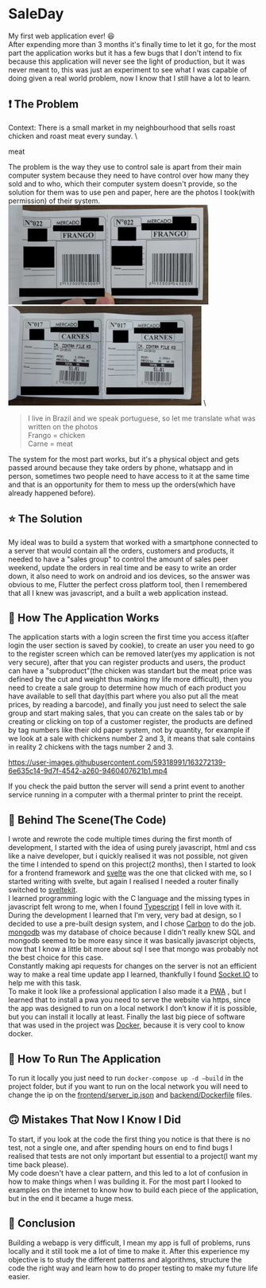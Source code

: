 # SaleDay

  My first web application ever! :satisfied: \
  After expending more than 3 months it's finally time to let it go, for the most part the application works but it has a few bugs that I don't intend to fix because this application will never see the light of production, but it was never meant to, this was just an experiment to see what I was capable of doing given a real world problem, now I know that I still have a lot to learn.

## :exclamation: The Problem

Context: There is a small market in my neighbourhood that sells roast chicken and roast meat every sunday. \

meat

 The problem is the way they use to control sale is apart from their main computer system because they need to have control over how many they sold and to who, which their computer system doesn't provide, so the solution for them was to use pen and paper, here are the photos I took(with permission) of their system.
 <img src="media/chicken.jpg" alt="chicken" height="200"/> \
 <img src="media/meat.jpg" alt="meat" height="200"/> \
 > I live in Brazil and we speak portuguese, so let me translate what was written on the photos \
  > Frango = chicken \
  > Carne = meat

  The system for the most part works, but it's a physical object and gets passed around because they take orders by phone, whatsapp and in person, sometimes two people need to have access to it at the same time and that is an opportunity for them to mess up the orders(which have already happened before).

## :star: The Solution

My ideal was to build a system that worked with a smartphone connected to a server that would contain all the orders, customers and products, it needed to have a "sales group" to control the amount of sales peer weekend, update the orders in real time and be easy to write an order down, it also need to work on android and ios devices, so the answer was obvious to me, Flutter the perfect cross platform tool, then I remembered that all I knew was javascript, and a built a web application instead.

## :iphone: How The Application Works

The application starts with a login screen the first time you access it(after login the user section is saved by cookie), to create an user you need to go to the register screen which can be removed later(yes my application is not very secure), after that you can register products and users, the product can have a "subproduct"(the chicken was standart but the meat price was defined by the cut and weight thus making my life more difficult), then you need to create a sale group to determine how much of each product you have available to sell that day(this part where you also put all the meat prices, by reading a barcode), and finally you just need to select the sale group and start making sales, that you can create on the sales tab or by creating or clicking on top of a customer register, the products are defined by tag numbers like their old paper system, not by quantity, for example if we look at a sale with chickens number 2 and 3, it means that sale contains in reality 2 chickens with the tags number 2 and 3. 

https://user-images.githubusercontent.com/59318991/163272139-6e635c14-9d7f-4542-a260-9460407621b1.mp4

If you check the paid button the server will send a print event to another service running in a computer with a thermal printer to print the receipt. 

## :poop: Behind The Scene(The Code)

  I wrote and rewrote the code multiple times during the first month of development, I started with the idea of using purely javascript, html and css like a naive developer, but i quickly realised it was not possible, not given the time I intended to spend on this project(2 months), then I started to look for a frontend framework and [svelte](https://svelte.dev/) was the one that clicked with me, so I started writing with svelte, but again I realised I needed a router finally switched to [sveltekit](https://kit.svelte.dev/). \
  I learned programming logic with the C language and the missing types in javascript felt wrong to me, when I found [Typescript](https://www.typescriptlang.org/) I fell in love with it. \
  During the development I learned that I'm very, very bad at design, so I decided to use a pre-built design system, and I chose [Carbon](https://carbon-components-svelte.onrender.com/) to do the job. \
  [mongodb](https://www.mongodb.com/) was my database of choice because I didn't really knew SQL and mongodb seemed to be more easy since it was basically javascript objects, now that I know a little bit more about sql I see that mongo was probably not the best choice for this case. \
  Constantly making api requests for changes on the server is not an efficient way to make a real time update app I learned, thankfully I found [Socket.IO](https://socket.io/) to help me with this task. \
To make it look like a professional application I also made it a [PWA](https://web.dev/progressive-web-apps/) , but I learned that to install a pwa you need to serve the website via https, since the app was designed to run on a local network I don’t know if it is possible, but you can install it locally at least.
Finally the last big piece of software that was used in the project was [Docker](https://www.docker.com/), because it is very cool to know docker.

## :running: How To Run The Application

To run it locally you just need to run `docker-compose up -d —build` in the project folder, but if you want to run on the local network you will need to change the ip on the [frontend/server_ip.json](frontend/server_ip.json) and [backend/Dockerfile](backend/Dockerfile) files.

## :upside_down_face: Mistakes That Now I Know I Did

  To start, if you look at the code the first thing you notice is that there is no test, not a single one, and after spending hours on end to find bugs I realised that tests are not only important but essential to a project(I want my time back please). \
  My code doesn't have a clear pattern, and this led to a lot of confusion in how to make things when I was building it. For the most part I looked to examples on the internet to know how to build each piece of the application, but in the end it became a huge mess.

## :thinking: Conclusion

Building a webapp is very difficult, I mean my app is full of problems, runs locally and it still took me a lot of time to make it. After this experience my objective is to study the different patterns and algorithms, structure the code the right way and learn how to do proper testing to make my future life easier.

